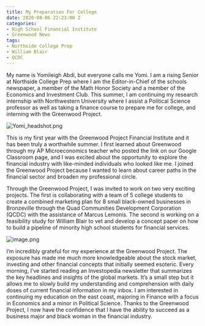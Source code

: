```yaml
---
title: My Preparation For College
date: 2020-08-06 22:23:00 Z
categories:
- High School Financial Institute
- Greenwood News
tags:
- Northside College Prep
- William Blair
- QCDC
---
```


My name is Yomileigh Abdi, but everyone calls me Yomi. I am a rising Senior at Northside College Prep where I am the Editor-in-Chief of the schools newspaper, a member of the Math Honor Society and a member of the Economics and Investment Club. This summer, I am continuing my research internship with Northwestern University where I assist a Political Science professor as well as taking a finance course to prepare me for college, and interning with the Greenwood Project.

![Yomi_headshot.png](/uploads/Yomi_headshot.png)

This is my first year with the Greenwood Project Financial Institute and it has been truly a worthwhile summer. I first learned about Greenwood through my AP Microeconomics teacher who posted the link on our Google Classroom page, and I was excited about the opportunity to explore the financial industry with like-minded individuals who looked like me. I joined the Greenwood Project because I wanted to learn about career paths in the financial sector and broaden my professional circle.

Through the Greenwood Project, I was invited to work on two very exciting projects. The first is collaborating with a team of 5 college students to create a combined marketing plan for 8 small black-owned businesses in Bronzeville through the Quad Communities Development Corporation (QCDC) with the assistance of Marcus Lemonis. The second is working on a feasibility study for William Blair to vet and develop a concept paper on how to build a pipeline of minority high school students for financial services. 

![image.png](/uploads/image.png)

I’m incredibly grateful for my experience at the Greenwood Project. The exposure has made me much more knowledgeable about the stock market, investing and other financial concepts that initially seemed esoteric. Every morning, I’ve started reading an Investopedia newsletter that summarizes the key headlines and insights of the global markets. It’s a small step but it allows me to slowly build my understanding and comprehension with daily doses of current financial information in my inbox. I am interested in continuing my education on the east coast, majoring in Finance with a focus in Economics and a minor in Political Science. Thanks to the Greenwood Project, I now have the confidence that I have the ability to succeed as a business major and black woman in the financial industry.
